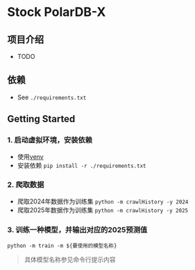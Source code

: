 # Stock PolarDB-X

## 项目介绍

- TODO

## 依赖

- See `./requirements.txt`

## Getting Started

### 1. 启动虚拟环境，安装依赖

- 使用[venv](https://docs.python.org/zh-cn/3.13/library/venv.html)
- 安装依赖
  `pip install -r ./requirements.txt`

### 2. 爬取数据

- 爬取2024年数据作为训练集
  `python -m crawlHistory -y 2024`
- 爬取2025年数据作为训练集
  `python -m crawlHistory -y 2025`

### 3. 训练一种模型，并输出对应的2025预测值

`python -m train -m ${要使用的模型名称}`

> 具体模型名称参见命令行提示内容
